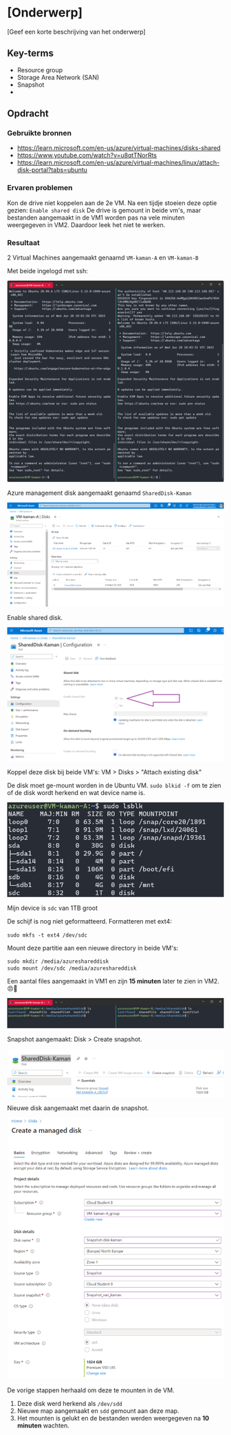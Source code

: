 # [Onderwerp]
[Geef een korte beschrijving van het onderwerp]

## Key-terms
- Resource group
- Storage Area Network (SAN)
- Snapshot
- 


## Opdracht
### Gebruikte bronnen
- https://learn.microsoft.com/en-us/azure/virtual-machines/disks-shared
- https://www.youtube.com/watch?v=u8qtTNorRts
- https://learn.microsoft.com/en-us/azure/virtual-machines/linux/attach-disk-portal?tabs=ubuntu

### Ervaren problemen
Kon de drive niet koppelen aan de 2e VM. Na een tijdje stoeien deze optie gezien: `Enable shared disk`
De drive is gemount in beide vm's, maar bestanden aangemaakt in de VM1 worden pas na vele minuten weergegeven in VM2. Daardoor leek het niet te werken.


### Resultaat
2 Virtual Machines aangemaakt genaamd `VM-kaman-A` en `VM-kaman-B`

Met beide ingelogd met ssh:

![Image](https://github.com/techgrounds/techgrounds-kaman/blob/main/00_includes/AZ-07_screen01.png)


Azure management disk aangemaakt genaamd `SharedDisk-Kaman`

![Image](https://github.com/techgrounds/techgrounds-kaman/blob/main/00_includes/AZ-07_screen02.png)

Enable shared disk.

![Image](https://github.com/techgrounds/techgrounds-kaman/blob/main/00_includes/AZ-07_screen03.png)


Koppel deze disk bij beide VM's: VM > Disks > "Attach existing disk" 

De disk moet ge-mount worden in de Ubuntu VM.
`sudo blkid -f` om te zien of de disk wordt herkend en wat device name is.

![Image](https://github.com/techgrounds/techgrounds-kaman/blob/main/00_includes/AZ-07_screen04.png)

Mijn device is `sdc` van 1TB groot

De schijf is nog niet geformatteerd. Formatteren met ext4:

`sudo mkfs -t ext4 /dev/sdc`

Mount deze partitie aan een nieuwe directory in beide VM's: 
```
sudo mkdir /media/azureshareddisk
sudo mount /dev/sdc /media/azureshareddisk
```

Een aantal files aangemaakt in VM1 en zijn **15 minuten** later te zien in VM2. :angry::fu:

![Image](https://github.com/techgrounds/techgrounds-kaman/blob/main/00_includes/AZ-07_screen05.png)


Snapshot aangemaakt: Disk > Create snapshot.

![Image](https://github.com/techgrounds/techgrounds-kaman/blob/main/00_includes/AZ-07_screen06.png)

Nieuwe disk aangemaakt met daarin de snapshot.

![Image](https://github.com/techgrounds/techgrounds-kaman/blob/main/00_includes/AZ-07_screen07.png)

De vorige stappen herhaald om deze te mounten in de VM.
1. Deze disk werd herkend als `/dev/sdd`
2. Nieuwe map aangemaakt en `sdd` gemount aan deze map.
3. Het mounten is gelukt en de bestanden werden weergegeven na **10 minuten** wachten.